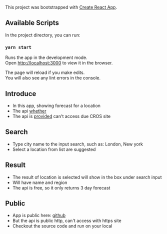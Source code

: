 This project was bootstrapped with [Create React App](https://github.com/facebook/create-react-app).

## Available Scripts

In the project directory, you can run:

### `yarn start`

Runs the app in the development mode.<br />
Open [http://localhost:3000](http://localhost:3000) to view it in the browser.

The page will reload if you make edits.<br />
You will also see any lint errors in the console.

## Introduce
- In this app, showing forecast for a location <br />
- The api [whether](http://api.weatherapi.com/v1/) <br />
- The api is [provided](https://www.metaweather.com/api/) can't access due CROS site

## Search 
- Type city name to the input search, such as: London, New york <br />
- Select a location from list are suggested <br />

## Result
- The result of location is selected will show in the box under search input <br />
- Will have name and region
- The api is free, so it only returns 3 day forecast

## Public
- App is public here: [github](https://nhonnhon.github.io/nab/#/) <br />
- But the api is public http, can't access with https site
- Checkout the source code and run on your local

